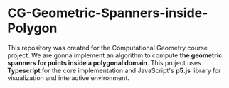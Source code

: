 # CG-Geometric-Spanners-inside-Polygon
This repository was created for the Computational Geometry course project.
We are gonna implement an algorithm to compute **the geometric spanners for points inside a polygonal domain**.
This project uses **Typescript** for the core implementation and JavaScript's **p5.js** library for visualization and interactive environment.
